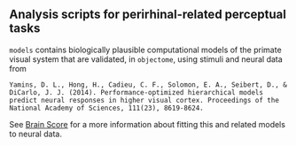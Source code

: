 ## Analysis scripts for perirhinal-related perceptual tasks

`models` contains biologically plausible computational models of the primate visual system that are validated, in `objectome`, using stimuli and neural data from 
    
    Yamins, D. L., Hong, H., Cadieu, C. F., Solomon, E. A., Seibert, D., & DiCarlo, J. J. (2014). Performance-optimized hierarchical models predict neural responses in higher visual cortex. Proceedings of the National Academy of Sciences, 111(23), 8619-8624.

See [Brain Score](http://www.brain-score.org/#about) for a more information about fitting this and related models to neural data.     
